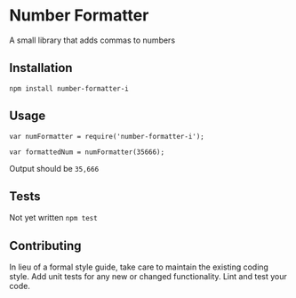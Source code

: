 Number Formatter
=========

A small library that adds commas to numbers

## Installation

  `npm install number-formatter-i`

## Usage

    var numFormatter = require('number-formatter-i');

    var formattedNum = numFormatter(35666);
  
  
  Output should be `35,666`


## Tests
  Not yet written
  `npm test`

## Contributing

In lieu of a formal style guide, take care to maintain the existing coding style. Add unit tests for any new or changed functionality. Lint and test your code.